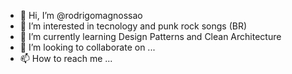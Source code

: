 - 👋 Hi, I’m @rodrigomagnossao
- 👀 I’m interested in tecnology and punk rock songs (BR)
- 🌱 I’m currently learning Design Patterns and Clean Architecture
- 💞️ I’m looking to collaborate on ...
- 📫 How to reach me ...

<!---
rodrigomagnossao/rodrigomagnossao is a ✨ special ✨ repository because its `README.md` (this file) appears on your GitHub profile.
You can click the Preview link to take a look at your changes.
--->
